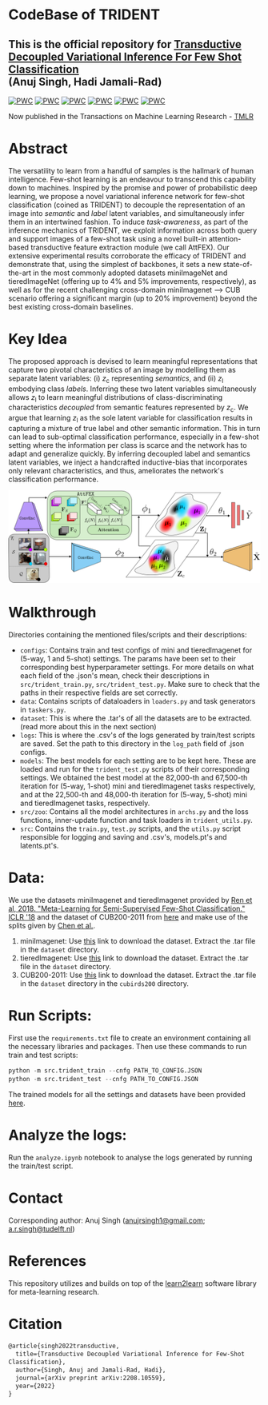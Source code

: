 # CodeBase of TRIDENT
## This is the official repository for [Transductive Decoupled Variational Inference For Few Shot Classification](https://openreview.net/forum?id=bomdTc9HyL)<br> (Anuj Singh, Hadi Jamali-Rad)

[![PWC](https://img.shields.io/endpoint.svg?url=https://paperswithcode.com/badge/transductive-decoupled-variational-inference/few-shot-image-classification-on-mini-5)](https://paperswithcode.com/sota/few-shot-image-classification-on-mini-5?p=transductive-decoupled-variational-inference)
[![PWC](https://img.shields.io/endpoint.svg?url=https://paperswithcode.com/badge/transductive-decoupled-variational-inference/few-shot-image-classification-on-mini-6)](https://paperswithcode.com/sota/few-shot-image-classification-on-mini-6?p=transductive-decoupled-variational-inference)
[![PWC](https://img.shields.io/endpoint.svg?url=https://paperswithcode.com/badge/transductive-decoupled-variational-inference/few-shot-image-classification-on-tiered)](https://paperswithcode.com/sota/few-shot-image-classification-on-tiered?p=transductive-decoupled-variational-inference)
[![PWC](https://img.shields.io/endpoint.svg?url=https://paperswithcode.com/badge/transductive-decoupled-variational-inference/few-shot-image-classification-on-tiered-1)](https://paperswithcode.com/sota/few-shot-image-classification-on-tiered-1?p=transductive-decoupled-variational-inference)
[![PWC](https://img.shields.io/endpoint.svg?url=https://paperswithcode.com/badge/transductive-decoupled-variational-inference/few-shot-image-classification-on-mini-2)](https://paperswithcode.com/sota/few-shot-image-classification-on-mini-2?p=transductive-decoupled-variational-inference)
[![PWC](https://img.shields.io/endpoint.svg?url=https://paperswithcode.com/badge/transductive-decoupled-variational-inference/few-shot-image-classification-on-mini-3)](https://paperswithcode.com/sota/few-shot-image-classification-on-mini-3?p=transductive-decoupled-variational-inference)

Now published in the Transactions on Machine Learning Research - [TMLR](https://openreview.net/forum?id=bomdTc9HyL)

# Abstract
The versatility to learn from a handful of samples is the hallmark of human intelligence. Few-shot learning is an endeavour to transcend this capability down to machines. Inspired by the promise and power of probabilistic deep learning, we propose a novel variational inference network for few-shot classification (coined as TRIDENT) to decouple the representation of an image into _semantic_ and _label_ latent variables, and simultaneously infer them in an intertwined fashion. To induce _task-awareness_, as part of the inference mechanics of TRIDENT, we exploit information across both query and support images of a few-shot task using a novel built-in attention-based transductive feature extraction module (we call AttFEX). Our extensive experimental results corroborate the efficacy of TRIDENT and demonstrate that, using the simplest of backbones, it sets a new state-of-the-art in the most commonly adopted datasets miniImageNet and tieredImageNet (offering up to 4% and 5% improvements, respectively), as well as for the recent challenging cross-domain miniImagenet --> CUB scenario offering a significant margin (up to 20% improvement) beyond the best existing cross-domain baselines.

# Key Idea
The proposed approach is devised to learn meaningful representations that capture two pivotal characteristics of an image by modelling them as separate latent variables: (i) *z*<sub>c</sub> representing _semantics_, and (ii) *z*<sub>l</sub> embodying class _labels_. Inferring these two latent variables simultaneously allows *z*<sub>l</sub> to learn meaningful distributions of class-discriminating characteristics _decoupled_ from semantic features represented by *z*<sub>c</sub>. We argue that learning *z*<sub>l</sub> as the sole latent variable for classification results in capturing a mixture of true label and other semantic information. This in turn can lead to sub-optimal classification performance, especially in a few-shot setting where the information per class is scarce and the network has to adapt and generalize quickly. By inferring decoupled label and semantics latent variables, we inject a handcrafted inductive-bias that incorporates only relevant characteristics, and thus, ameliorates the network's classification performance.
<p align="center">
<img src="images/Intuition1.png" width="700" >
</p>


# Walkthrough
Directories containing the mentioned files/scripts and their descriptions: 
* `configs`: Contains train and test configs of mini and tieredImagenet for (5-way, 1 and 5-shot) settings. The params have been set to their corresponding best hyperparameter settings. For more details on what each field of the .json's mean, check their descriptions in `src/trident_train.py`, `src/trident_test.py`. Make sure to check that the paths in their respective fields are set correctly. 
* `data`: Contains scripts of dataloaders in `loaders.py` and task generators in `taskers.py`.
* `dataset`: This is where the .tar's of all the datasets are to be extracted. (read more about this in the next section)
* `logs`: This is where the .csv's of the logs generated by train/test scripts are saved. Set the path to this directory in the `log_path` field of .json configs.
* `models`: The best models for each setting are to be kept here. These are loaded and run for the `trident_test.py` scripts of their corresponding settings. We obtained the best model at the 82,000-th and 67,500-th iteration for (5-way, 1-shot) mini and tieredImagenet tasks respectively, and at the 22,500-th and 48,000-th iteration for (5-way, 5-shot) mini and tieredImagenet tasks, respectively.
* `src/zoo`: Contains all the model architectures in `archs.py` and the loss functions, inner-update function and task loaders in `trident_utils.py`.
* `src`: Contains the `train.py`, `test.py` scripts, and the `utils.py` script responsible for logging and saving and .csv's, models.pt's and latents.pt's.    


# Data:
We use the datasets miniImagenet and tieredImagenet provided by [Ren et al, 2018. "Meta-Learning for Semi-Supervised Few-Shot Classification." ICLR '18](https://github.com/renmengye/few-shot-ssl-public) and the dataset of CUB200-2011 from [here](http://www.vision.caltech.edu/visipedia/CUB-200-2011.html) and make use of the splits given by [Chen et al.](https://arxiv.org/abs/1904.04232). 
1. miniImagenet: Use [this](https://drive.google.com/file/d/16V_ZlkW4SsnNDtnGmaBRq2OoPmUOc5mY/view) link to download the dataset. Extract the .tar file in the `dataset` directory.
2. tieredImagenet: Use [this](https://drive.google.com/file/d/1g1aIDy2Ar_MViF2gDXFYDBTR-HYecV07/view) link to download the dataset. Extract the .tar file in the `dataset` directory.
3. CUB200-2011: Use [this](https://drive.google.com/file/d/1hbzc_P1FuxMkcabkgn9ZKinBwW683j45/view) link to download the dataset. Extract the .tar file in the `dataset` directory in the `cubirds200` directory.
   

# Run Scripts:
First use the `requirements.txt` file to create an environment containing all the necessary libraries and packages. Then use these commands to run train and test scripts:
```python
python -m src.trident_train --cnfg PATH_TO_CONFIG.JSON
python -m src.trident_test --cnfg PATH_TO_CONFIG.JSON
```
The trained models for all the settings and datasets have been provided [here](https://drive.google.com/drive/folders/1GowiNHN7JWdBwE5ntR9ujHqQogFT0y6G?usp=sharing). 


# Analyze the logs:
Run the `analyze.ipynb` notebook to analyse the logs generated by running the train/test script.

# Contact
Corresponding author: Anuj Singh (<anujrsingh1@gmail.com>; <a.r.singh@tudelft.nl>)

# References
This repository utilizes and builds on top of the [learn2learn](https://github.com/learnables/learn2learn/) software library for meta-learning research.

# Citation

```(bibtex)
@article{singh2022transductive,
  title={Transductive Decoupled Variational Inference for Few-Shot Classification},
  author={Singh, Anuj and Jamali-Rad, Hadi},
  journal={arXiv preprint arXiv:2208.10559},
  year={2022}
}
```
